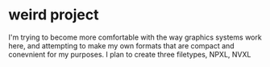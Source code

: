 # weird project

I'm trying to become more comfortable with the way graphics systems work here, and attempting to make my own formats that are compact and conevnient for my purposes. I plan to create three filetypes, NPXL, NVXL